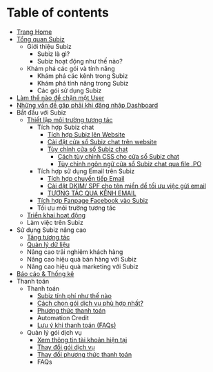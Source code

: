 # Table of contents

* [Trang Home](README.md)
* [Tổng quan Subiz](page-2/README.md)
  * Giới thiệu Subiz
    * Subiz là gì?
    * Subiz hoạt động như thế nào?
  * Khám phá các gói và tính năng
    * Khám phá các kênh trong Subiz
    * Khám phá tính năng trong Subiz
    * Các gói sử dụng Subiz
* [Làm thế nào để chặn một User](lam-the-nao-de-chan-mot-user.md)
* [Những vấn đề gặp phải khi đăng nhập Dashboard](untitled-1.md)
* Bắt đầu với Subiz
  * [Thiết lập môi trường tương tác](bat-dau-voi-subiz/thiet-lap-moi-truong-tuong-tac/README.md)
    * Tích hợp Subiz chat
      * [Tích hợp Subiz lên Website](bat-dau-voi-subiz/thiet-lap-moi-truong-tuong-tac/tich-hop-subiz-chat/tich-hop-subiz-len-website.md)
      * [Cài đặt cửa sổ Subiz chat trên website](bat-dau-voi-subiz/thiet-lap-moi-truong-tuong-tac/tich-hop-subiz-chat/untitled.md)
      * [Tùy chỉnh cửa sổ Subiz chat](bat-dau-voi-subiz/thiet-lap-moi-truong-tuong-tac/tich-hop-subiz-chat/tuy-chinh-cua-so-subiz-chat/README.md)
        * [Cách tùy chỉnh CSS cho cửa sổ Subiz chat](bat-dau-voi-subiz/thiet-lap-moi-truong-tuong-tac/tich-hop-subiz-chat/tuy-chinh-cua-so-subiz-chat/cach-tuy-chinh-css-cho-cua-so-subiz-chat.md)
        * [Tùy chỉnh ngôn ngữ cửa sổ Subiz chat qua file .PO](bat-dau-voi-subiz/thiet-lap-moi-truong-tuong-tac/tich-hop-subiz-chat/tuy-chinh-cua-so-subiz-chat/untitled.md)
    * Tích hợp sử dụng Email trên Subiz
      * [Tích hợp chuyển tiếp Email](bat-dau-voi-subiz/thiet-lap-moi-truong-tuong-tac/tich-hop-su-dung-email-tren-subiz/tich-hop-chuyen-tiep-email.md)
      * [Cài đặt DKIM/ SPF cho tên miền để tối ưu việc gửi email](bat-dau-voi-subiz/thiet-lap-moi-truong-tuong-tac/tich-hop-su-dung-email-tren-subiz/cai-dat-dkim-spf-cho-ten-mien-de-toi-uu-viec-gui-email.md)
      * [TƯƠNG TÁC QUA KÊNH EMAIL](bat-dau-voi-subiz/thiet-lap-moi-truong-tuong-tac/tich-hop-su-dung-email-tren-subiz/tuong-tac-qua-kenh-email.md)
    * [Tích hợp Fanpage Facebook vào Subiz](bat-dau-voi-subiz/thiet-lap-moi-truong-tuong-tac/tich-hop-fanpage-facebook-vao-subiz.md)
    * Tối ưu môi trường tương tác
  * [Triển khai hoạt động](bat-dau-voi-subiz/untitled.md)
  * Làm việc trên Subiz
* Sử dụng Subiz nâng cao
  * [Tăng tương tác](su-dung-subiz-nang-cao/tang-tuong-tac.md)
  * [Quản lý dữ liệu](su-dung-subiz-nang-cao/untitled.md)
  * Nâng cao trải nghiệm khách hàng
  * Nâng cao hiệu quả bán hàng với Subiz
  * Nâng cao hiệu quả marketing với Subiz
* [Báo cáo & Thống kê](bao-cao-and-thong-ke-1.md)
* Thanh toán
  * Thanh toán
    * [Subiz tính phí như thế nào](untitled/thanh-toan/subiz-tinh-phi-nhu-the-nao.md)
    * [Cách chọn gói dịch vụ phù hợp nhất?](untitled/thanh-toan/cach-chon-goi-dich-vu-phu-hop-nhat.md)
    * [Phương thức thanh toán](untitled/thanh-toan/untitled.md)
    * Automation Credit
    * [Lưu ý khi thanh toán \(FAQs\)](untitled/thanh-toan/luu-y-khi-thanh-toan-faqs.md)
  * Quản lý gói dịch vụ
    * [Xem thông tin tài khoản hiện tại](untitled/untitled/xem-thong-tin-tai-khoan-hien-tai.md)
    * [Thay đổi gói dịch vụ](untitled/untitled/untitled.md)
    * [Thay đổi phương thức thanh toán](untitled/untitled/thay-doi-phuong-thuc-thanh-toan.md)
    * FAQs

